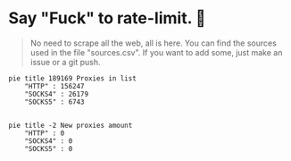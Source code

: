 
# Say "Fuck" to rate-limit. 🖕

> No need to scrape all the web, all is here.
>You can find the sources used in the file "sources.csv".
> If you want to add some, just make an issue or a git push.


```mermaid
pie title 189169 Proxies in list
    "HTTP" : 156247
    "SOCKS4" : 26179
    "SOCKS5" : 6743
            
```

```mermaid
pie title -2 New proxies amount
    "HTTP" : 0
    "SOCKS4" : 0
    "SOCKS5" : 0
```
        